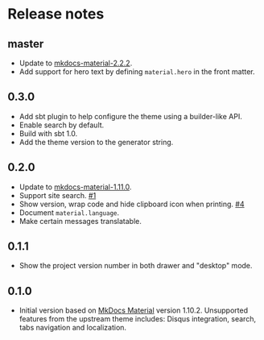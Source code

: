 # Release notes

## master

 - Update to [mkdocs-material-2.2.2].
 - Add support for hero text by defining `material.hero` in the front matter.

 [mkdocs-material-2.2.2]: https://github.com/squidfunk/mkdocs-material/releases/tag/2.2.2

## 0.3.0

 - Add sbt plugin to help configure the theme using a builder-like API.
 - Enable search by default.
 - Build with sbt 1.0.
 - Add the theme version to the generator string.

## 0.2.0

 - Update to [mkdocs-material-1.11.0].
 - Support site search. [#1]
 - Show version, wrap code and hide clipboard icon when printing. [#4]
 - Document `material.language`.
 - Make certain messages translatable.

 [mkdocs-material-1.11.0]: https://github.com/squidfunk/mkdocs-material/releases/tag/1.11.0
 [#1]: https://github.com/jonas/paradox-material-theme/issues/1
 [#4]: https://github.com/jonas/paradox-material-theme/issues/4

## 0.1.1

 - Show the project version number in both drawer and "desktop" mode.

## 0.1.0

 - Initial version based on [MkDocs Material] version 1.10.2. Unsupported
   features from the upstream theme includes: Disqus integration, search,
   tabs navigation and localization.

 [MkDocs Material]: https://github.com/squidfunk/mkdocs-material
